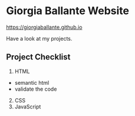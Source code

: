# Giorgia Ballante Website

https://giorgiaballante.github.io

Have a look at my projects.

## Project Checklist

1. HTML
  - semantic html
  - validate the code
2. CSS
3. JavaScript

